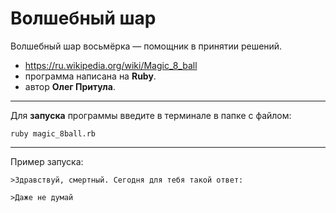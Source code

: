 # Волшебный шар
Волшебный шар восьмёрка — помощник в принятии решений.
* https://ru.wikipedia.org/wiki/Magic_8_ball
* программа написана на **Ruby**.
* автор **Олег Притула**.

---
Для **запуска** программы введите в терминале в папке с файлом:

    ruby magic_8ball.rb

---
Пример запуска:

    >Здравствуй, смертный. Сегодня для тебя такой ответ:
    
    >Даже не думай
